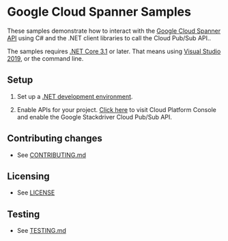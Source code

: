 # Google Cloud Spanner Samples

These samples demonstrate how to interact with the [Google Cloud Spanner API][Spanner] using C# and
the .NET client libraries to call the Cloud Pub/Sub API..

The samples requires [.NET Core 3.1][net-core] or later.  That means using
[Visual Studio 2019](https://www.visualstudio.com/), or the command line.

## Setup

1.  Set up a [.NET development environment](https://cloud.google.com/dotnet/docs/setup).

2.  Enable APIs for your project.
    [Click here][enable-api] to visit Cloud Platform Console and enable the Google Stackdriver Cloud Pub/Sub API.
    

## Contributing changes

* See [CONTRIBUTING.md](../../CONTRIBUTING.md)

## Licensing

* See [LICENSE](../../LICENSE)

## Testing

* See [TESTING.md](../../TESTING.md)


[Spanner]: https://cloud.google.com/spanner/docs/
[enable-api]: https://console.cloud.google.com/flows/enableapi?apiid=spanner.googleapis.com&showconfirmation=true
[net-core]: https://www.microsoft.com/net/core
